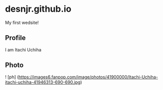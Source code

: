 # desnjr.github.io

My first wedsite!

## Profile

I am Itachi Uchiha

## Photo

! [ph] (https://images6.fanpop.com/image/photos/41900000/Itachi-Uchiha-itachi-uchiha-41946313-690-690.jpg)
